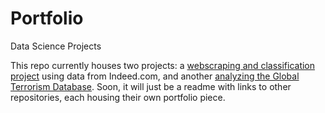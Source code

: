 # Portfolio
Data Science Projects

This repo currently houses two projects: a [webscraping and classification project](./indeed_scraper) using data from Indeed.com, and another [analyzing the Global Terrorism Database](./terrorism_database/). Soon, it will just be a readme with links to other repositories, each housing their own portfolio piece. 
